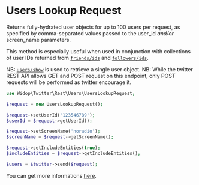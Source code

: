 # Users Lookup Request

Returns fully-hydrated user objects for up to 100 users per request, as specified by comma-separated values passed to
the user_id *and/or* screen_name parameters.

This method is especially useful when used in conjunction with collections of user IDs returned from
[`friends/ids`](../friends/ids.md) and [`followers/ids`](../followers/ids.md).

NB: [`users/show`](show.md) is used to retrieve a single user object.
NB: While the twitter REST API allows GET and POST request on this endpoint, only POST requests will be performed as
twitter encourage it.

``` php
use Widop\Twitter\Rest\Users\UsersLookupRequest;

$request = new UsersLookupRequest();

$request->setUserId('123546789');
$userId = $request->getUserId();

$request->setScreenName('noradio');
$screenName = $request->getScreenName();

$request->setIncludeEntities(true);
$includeEntities = $request->getIncludeEntities();

$users = $twitter->send($request);
```

You can get more informations [here](https://dev.twitter.com/docs/api/1.1/get/users/lookup).
